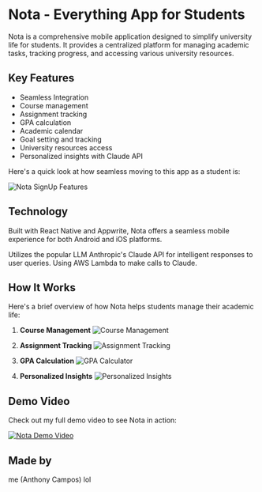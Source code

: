 # Nota - Everything App for Students

Nota is a comprehensive mobile application designed to simplify university life for students. It provides a centralized platform for managing academic tasks, tracking progress, and accessing various university resources.

## Key Features

- Seamless Integration
- Course management
- Assignment tracking
- GPA calculation
- Academic calendar
- Goal setting and tracking
- University resources access
- Personalized insights with Claude API

Here's a quick look at how seamless moving to this app as a student is:

![Nota SignUp Features](path_to_features_demo.gif)

## Technology

Built with React Native and Appwrite, Nota offers a seamless mobile experience for both Android and iOS platforms.

Utilizes the popular LLM Anthropic's Claude API for intelligent responses to user queries. Using AWS Lambda to make calls to Claude.

## How It Works

Here's a brief overview of how Nota helps students manage their academic life:

1. **Course Management**
   ![Course Management](path_to_course_management.png)

2. **Assignment Tracking**
   ![Assignment Tracking](path_to_assignment_tracking.png)

3. **GPA Calculation**
   ![GPA Calculator](path_to_gpa_calculator.png)

4. **Personalized Insights**
   ![Personalized Insights](path_to_insights.png)

## Demo Video

Check out my full demo video to see Nota in action:

[![Nota Demo Video](path_to_video_thumbnail.jpg)](path_to_full_demo_video.mp4)

## Made by

me (Anthony Campos) lol
